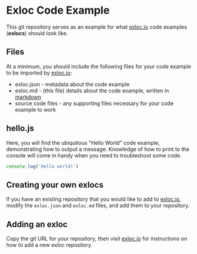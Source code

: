 # Exloc Code Example

This git repository serves as an example for what [exloc.io](https://exloc.io)
code examples (**exlocs**) should look like.

## Files

At a minimum, you should include the following files for your code example to
be imported by [exloc.io](https://exloc.io):

* exloc.json - metadata about the code example
* exloc.md - (this file) details about the code example, written in [markdown](https://daringfireball.net/projects/markdown/syntax)
* source code files - any supporting files necessary for your code example to work

## hello.js

Here, you will find the ubiquitous "Hello World" code example, demonstrating how
to output a message. Knowledge of how to print to the console will come in handy
when you need to troubleshoot some code.

```js
console.log('Hello world!')
```

## Creating your own exlocs

If you have an existing repository that you would like to add to [exloc.io](https://exloc.io),
modify the `exloc.json` and `exloc.md` files, and add them to your repository.


## Adding an exloc

Copy the git URL for your repository, then visit [exloc.io](https://exloc.io) for
instructions on how to add a new exloc repository.
